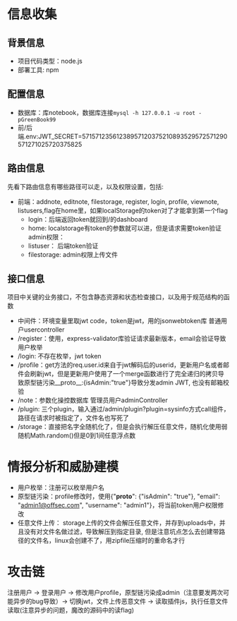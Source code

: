 # 信息收集
## 背景信息
- 项目代码类型：node.js
- 部署工具: npm
## 配置信息
- 数据库：库notebook，数据库连接```mysql -h 127.0.0.1 -u root -pGreenBook99```
- 前/后端.env:JWT_SECRET=57157123561238957120375210893529572571290571271025720375825

## 路由信息
先看下路由信息有哪些路径可以走，以及权限设置，包括:
- 前端：addnote, editnote, filestorage, register, login, profile, viewnote, listusers,flag在home里，如果localStorage的token对了才能拿到第一个flag
  - login：后端返回token就回到/的dashboard
  - home: localstorage有token的参数就可以进，但是请求需要token验证
  admin权限：
  - listuser： 后端token验证
  - filestorage: admin权限上传文件
## 接口信息
项目中关键的业务接口，不包含静态资源和状态检查接口，以及用于规范结构的函数
- 中间件：环境变量里取jwt code，token是jwt，用的jsonwebtoken库
普通用户usercontroller
- /register：使用，express-validator库验证请求最新版本，email会验证导致用户枚举
- /login: 不存在枚举，jwt token
- /profile：get方法的req.user.id来自于jwt解码后的userid，更新用户名或者邮件会刷新jwt，但是更新用户使用了一个merge函数进行了完全递归的拷贝导致原型链污染__proto__:{isAdmin:"true"}导致分发admin JWT, 也没有邮箱校验
- /note：参数化操控数据库
管理员用户adminController
- /plugin: 三个plugin，输入通过/admin/plugin?plugin=sysinfo方式call组件，路径在请求时被指定了，文件名也写死了
- /storage：直接把名字全随机化了，但是会执行解压任意文件，随机化使用弱随机Math.random()但是0到1间任意浮点数
# 情报分析和威胁建模
- 用户枚举：注册可以枚举用户名
- 原型链污染：profile修改时，使用{"__proto__": {"isAdmin": "true"}, "email": "admin1@offsec.com", "username": "admin1"}，将当前token用户权限修改
- 任意文件上传： storage上传的文件会解压任意文件，并存到uploads中，并且没有对文件名做过滤，导致解压到指定目录, 但是注意坑点怎么去创建带路径的文件名，linux会创建不了，用zipfile压缩时的重命名才行
# 攻击链
注册用户 -> 登录用户 -> 修改用户profile，原型链污染成admin（注意要发两次可能异步的bug导致）-> 切换jwt，文件上传恶意文件 -> 读取插件js，执行任意文件读取(注意异步的问题，魔改的源码中的读flag)